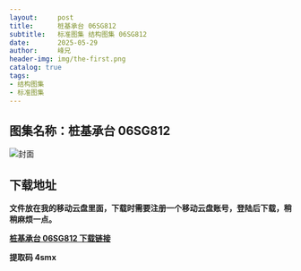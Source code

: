 ```yaml
---
layout:     post
title:      桩基承台 06SG812
subtitle:   标准图集 结构图集 06SG812
date:       2025-05-29
author:     峰兄
header-img: img/the-first.png
catalog: true
tags:
- 结构图集
- 标准图集
---
```

## 图集名称：桩基承台 06SG812
![封面](https://pic1.imgdb.cn/item/6838130858cb8da5c819363e.jpg)


## 下载地址 ##
**文件放在我的移动云盘里面，下载时需要注册一个移动云盘账号，登陆后下载，稍稍麻烦一点。**  
  
[**桩基承台 06SG812 下载链接**](https://caiyun.139.com/w/i/2nc6qrBbB7Hcc)


**提取码 4smx**

